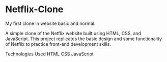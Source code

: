 # Netflix-Clone
My first clone in website basic and normal.

A simple clone of the Netflix website built using HTML, CSS, and JavaScript. This project replicates the basic design and some functionality of Netflix to practice front-end development skills.

Technologies Used
HTML
CSS
JavaScript
